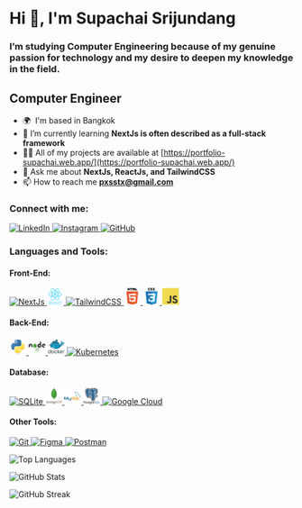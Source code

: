 # Hi 👋, I'm Supachai Srijundang
### I’m studying Computer Engineering because of my genuine passion for technology and my desire to deepen my knowledge in the field.

Computer Engineer 
----------------- 
- 🌍  I'm based in Bangkok
- 🌱 I’m currently learning **NextJs is often described as a full-stack framework**
- 👨‍💻 All of my projects are available at [https://portfolio-supachai.web.app/](https://portfolio-supachai.web.app/)
- 💬 Ask me about **NextJs, ReactJs, and TailwindCSS**
- 📫 How to reach me **pxsstx@gmail.com**

### Connect with me:
<p>
  <a href="https://linkedin.com/in/supachai-srijundang" target="_blank">
    <img src="https://raw.githubusercontent.com/rahuldkjain/github-profile-readme-generator/master/src/images/icons/Social/linked-in-alt.svg" alt="LinkedIn" height="30" width="30">
  </a>
  <a href="https://instagram.com/pxsstx" target="_blank">
    <img src="https://raw.githubusercontent.com/rahuldkjain/github-profile-readme-generator/master/src/images/icons/Social/instagram.svg" alt="Instagram" height="30" width="30">
  </a>
  <a href="https://github.com/pxsstx" target="_blank">
    <img src="https://raw.githubusercontent.com/rahuldkjain/github-profile-readme-generator/master/src/images/icons/Social/github.svg" alt="GitHub" height="30" width="30">
  </a>
</p>

### Languages and Tools:

#### Front-End:
<p>
  <a href="https://nextjs.org/" target="_blank">
    <img src="https://cdn.worldvectorlogo.com/logos/next-js.svg" alt="NextJs" width="30" height="30">
  </a>
  <a href="https://reactjs.org/" target="_blank">
    <img src="https://raw.githubusercontent.com/devicons/devicon/master/icons/react/react-original-wordmark.svg" alt="React" width="30" height="30">
  </a>
  <a href="https://tailwindcss.com/" target="_blank">
    <img src="https://www.vectorlogo.zone/logos/tailwindcss/tailwindcss-icon.svg" alt="TailwindCSS" width="30" height="30">
  </a>
  <a href="https://www.w3.org/html/" target="_blank">
    <img src="https://raw.githubusercontent.com/devicons/devicon/master/icons/html5/html5-original-wordmark.svg" alt="HTML5" width="30" height="30">
  </a>
  <a href="https://www.w3schools.com/css/" target="_blank">
    <img src="https://raw.githubusercontent.com/devicons/devicon/master/icons/css3/css3-original-wordmark.svg" alt="CSS3" width="30" height="30">
  </a>
  <a href="https://developer.mozilla.org/en-US/docs/Web/JavaScript" target="_blank">
    <img src="https://raw.githubusercontent.com/devicons/devicon/master/icons/javascript/javascript-original.svg" alt="JavaScript" width="30" height="30">
  </a>
</p>

#### Back-End:
<p>
  <a href="https://www.python.org/" target="_blank">
    <img src="https://raw.githubusercontent.com/devicons/devicon/master/icons/python/python-original.svg" alt="Python" width="30" height="30">
  </a>
  <a href="https://nodejs.org/" target="_blank">
    <img src="https://raw.githubusercontent.com/devicons/devicon/master/icons/nodejs/nodejs-original-wordmark.svg" alt="Node.js" width="30" height="30">
  </a>
  <a href="https://www.docker.com/" target="_blank">
    <img src="https://raw.githubusercontent.com/devicons/devicon/master/icons/docker/docker-original-wordmark.svg" alt="Docker" width="30" height="30">
  </a>
  <a href="https://kubernetes.io/" target="_blank">
    <img src="https://www.vectorlogo.zone/logos/kubernetes/kubernetes-icon.svg" alt="Kubernetes" width="30" height="30">
  </a>
</p>

#### Database:
<p>
  <a href="https://www.sqlite.org/" target="_blank">
    <img src="https://www.vectorlogo.zone/logos/sqlite/sqlite-icon.svg" alt="SQLite" width="30" height="30">
  </a>
  <a href="https://www.mongodb.com/" target="_blank">
    <img src="https://raw.githubusercontent.com/devicons/devicon/master/icons/mongodb/mongodb-original-wordmark.svg" alt="MongoDB" width="30" height="30">
  </a>
  <a href="https://www.mysql.com/" target="_blank">
    <img src="https://raw.githubusercontent.com/devicons/devicon/master/icons/mysql/mysql-original-wordmark.svg" alt="MySQL" width="30" height="30">
  </a>
  <a href="https://www.postgresql.org/" target="_blank">
    <img src="https://raw.githubusercontent.com/devicons/devicon/master/icons/postgresql/postgresql-original-wordmark.svg" alt="PostgreSQL" width="30" height="30">
  </a>
  <a href="https://cloud.google.com/" target="_blank">
    <img src="https://www.vectorlogo.zone/logos/google_cloud/google_cloud-icon.svg" alt="Google Cloud" width="30" height="30">
  </a>
</p>

#### Other Tools:
<p>
  <a href="https://git-scm.com/" target="_blank">
    <img src="https://www.vectorlogo.zone/logos/git-scm/git-scm-icon.svg" alt="Git" width="30" height="30">
  </a>
  <a href="https://www.figma.com/" target="_blank">
    <img src="https://www.vectorlogo.zone/logos/figma/figma-icon.svg" alt="Figma" width="30" height="30">
  </a>
  <a href="https://postman.com/" target="_blank">
    <img src="https://www.vectorlogo.zone/logos/getpostman/getpostman-icon.svg" alt="Postman" width="30" height="30">
  </a>
</p>

![Top Languages](https://github-readme-stats.vercel.app/api/top-langs?username=pxsstx&show_icons=true&locale=en&layout=compact&theme=dark)

![GitHub Stats](https://github-readme-stats.vercel.app/api?username=pxsstx&show_icons=true&theme=dark&locale=en)

![GitHub Streak](https://github-readme-streak-stats.herokuapp.com/?user=pxsstx&theme=dark)


